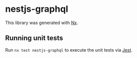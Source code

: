 # nestjs-graphql

This library was generated with [Nx](https://nx.dev).

## Running unit tests

Run `nx test nestjs-graphql` to execute the unit tests via [Jest](https://jestjs.io).
